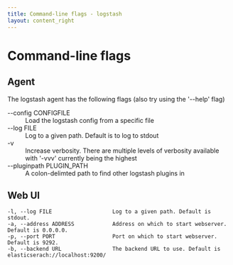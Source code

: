 ```yaml
---
title: Command-line flags - logstash
layout: content_right
---
```

# Command-line flags

## Agent

The logstash agent has the following flags (also try using the '--help' flag)

<dl>
<dt> --config CONFIGFILE </dt>
<dd> Load the logstash config from a specific file </dd>
<dt> --log FILE </dt>
<dd> Log to a given path. Default is to log to stdout </dd>
<dt> -v </dt>
<dd> Increase verbosity. There are multiple levels of verbosity available with
'-vvv' currently being the highest </dd>
<dt> --pluginpath PLUGIN_PATH </dt>
<dd> A colon-delimted path to find other logstash plugins in </dd>
</dl>

## Web UI

    -l, --log FILE                   Log to a given path. Default is stdout.
    -a, --address ADDRESS            Address on which to start webserver. Default is 0.0.0.0.
    -p, --port PORT                  Port on which to start webserver. Default is 9292.
    -b, --backend URL                The backend URL to use. Default is elasticserach://localhost:9200/

